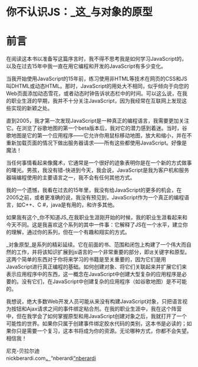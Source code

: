 
# 你不认识JS：_这_与对象的原型

# 前言

在阅读这本书以准备写这篇序言时，我不得不思考我是如何学习JavaScript的，以及在过去15年中我一直在用它编程和开发的JavaScript有多少变化。

当我开始使用JavaScript的15年前，练习使用非HTML等技术在网页的CSS和JS叫DHTML或动态HTML。那时，JavaScript的用处大不相同，似乎倾向于向您的Web页面添加动态雪花，或者动态时钟告诉状态栏中的时间。可以这么说，在我的职业生涯的早期，我并不十分关注JavaScript，因为我经常在互联网上发现这些实现的新颖之处。

直到2005，我才第一次发现JavaScript是一种真正的编程语言，我需要更加关注它。在浏览了谷歌地图的第一个beta版本后，我对它的潜力感到着迷。当时，谷歌地图是它的第一个应用程序——它允许你用鼠标移动地图，放大和缩小，并在不重新加载页面的情况下做出服务器请求——所有这些都使用JavaScript。好像是魔法！

当任何事情看起来像魔术，它通常是一个很好的迹象表明你是在一个新的方式做事的曙光。男孩，我没有错-快进到今天，我会说，JavaScript是我为客户机和服务器端编程使用的主要语言之一，我不会有任何其他方式。

我的一个遗憾，我看在过去的15年里，我没有给JavaScript的更多的机会，在2005之前，或者更准确的说，我没有预见到，JavaScript作为一个真正的编程语言，如C++、C #，java是有用的，和许多其他。

如果我有这个_你不知道JS_在我职业生涯刚开始的时候，我的职业生涯看起来和今天不同。这是我喜欢这个系列的其中一件事：它解释了JS在一个水平，建立你的理解，通过你的系列，但在一个有趣和翔实的方式。

_对象原型_是系列的精彩延续。它在前面的书、范围和闭包上构建了一个伟大而自然的工作，并将该知识扩展到js语言的一个非常重要的部分，即`这`关键字和原型。这两个简单的东西对于你将来学习的书籍是至关重要的，因为它们是用JavaScript进行真正编程的基础。如何创建对象、将它们关联起来并扩展它们来表示应用程序中的东西，这一概念在JavaScript中创建大型复杂的应用程序是必要的。没有它们，在JavaScript中创建复杂的应用程序（如谷歌地图）是不可能的。

我想说，绝大多数Web开发人员可能从来没有构建JavaScript对象，只把语言视为按钮和Ajax请求之间的事件绑定粘合剂。在我的职业生涯中，我在这个阵营中，但在我学会了如何掌握原型和用JavaScript创建对象之后，我就打开了一个可能性的世界。如果你只属于创建事件绑定胶水代码的类别，这本书是必读的；如果你只是需要一个复习，这本书将成为你的资源。无论哪种方式，你都不会失望。相信我！

尼克-贝拉尔迪<br>nickberardi.com[，](http://nickberardi.com)“nberardi[“nberardi](http://twitter.com/nberardi)
